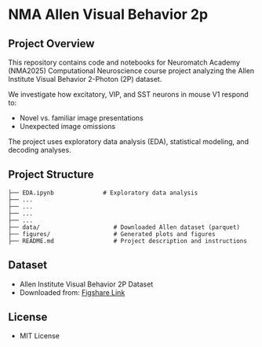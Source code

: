 # NMA Allen Visual Behavior 2p


## Project Overview

This repository contains code and notebooks for Neuromatch Academy (NMA2025) Computational Neuroscience course project analyzing the Allen Institute Visual Behavior 2-Photon (2P) dataset.

We investigate how excitatory, VIP, and SST neurons in mouse V1 respond to:
 - Novel vs. familiar image presentations
 - Unexpected image omissions

The project uses exploratory data analysis (EDA), statistical modeling, and decoding analyses.



## Project Structure
```
├── EDA.ipynb              # Exploratory data analysis
├── ...
├── ...
├── ...
├── ...
├── data/                     # Downloaded Allen dataset (parquet)
├── figures/                  # Generated plots and figures
├── README.md                 # Project description and instructions
```



## Dataset
- Allen Institute Visual Behavior 2P Dataset
- Downloaded from: [Figshare Link](https://ndownloader.figshare.com/files/28470255)



## License
- MIT License
